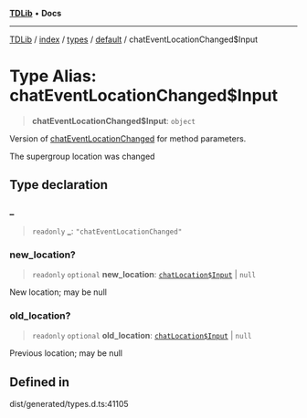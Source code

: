 [**TDLib**](../../../../../../README.md) • **Docs**

***

[TDLib](../../../../../../modules.md) / [index](../../../../../README.md) / [types](../../../README.md) / [default](../README.md) / chatEventLocationChanged$Input

# Type Alias: chatEventLocationChanged$Input

> **chatEventLocationChanged$Input**: `object`

Version of [chatEventLocationChanged](chatEventLocationChanged.md) for method parameters.

The supergroup location was changed

## Type declaration

### \_

> `readonly` **\_**: `"chatEventLocationChanged"`

### new\_location?

> `readonly` `optional` **new\_location**: [`chatLocation$Input`](chatLocation$Input.md) \| `null`

New location; may be null

### old\_location?

> `readonly` `optional` **old\_location**: [`chatLocation$Input`](chatLocation$Input.md) \| `null`

Previous location; may be null

## Defined in

dist/generated/types.d.ts:41105
